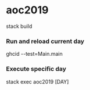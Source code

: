 # aoc2019

stack build

### Run and reload current day
ghcid --test=Main.main

### Execute specific day
stack exec aoc2019 [DAY]
